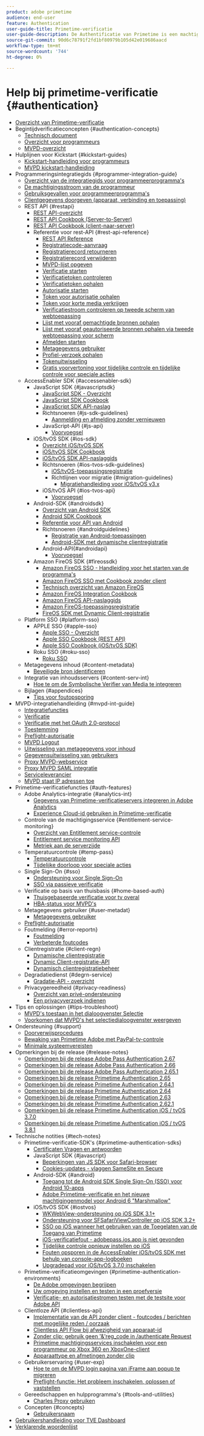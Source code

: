 ```yaml
---
product: adobe primetime
audience: end-user
feature: Authentication
user-guide-title: Primetime-verificatie
user-guide-description: De Authentificatie van Primetime is een machtigingsoplossing voor TV overal, die een modulair kader verstrekt om te bepalen of iemand die om toegang tot een middel verzoekt tot het recht heeft.
source-git-commit: 90d6c78791f2fd1bf80979b105d42e019686aacd
workflow-type: tm+mt
source-wordcount: '744'
ht-degree: 0%

---
```



# Help bij primetime-verificatie {#authentication}

+ [Overzicht van Primetime-verificatie](home.md)
+ Begintijdverificatieconcepten {#authentication-concepts}
   + [Technisch document](technical-paper.md)
   + [Overzicht voor programmeurs](programmer-overview.md)
   + [MVPD-overzicht](mvpd-overview.md)
+ Hulplijnen voor Kickstart {#kickstart-guides}
   + [Kickstart-handleiding voor programmeurs](programmer-kickstart-guide.md)
   + [MVPD kickstart-handleiding](mvpd-kickstart-guide.md)
+ Programmeringsintegratiegids {#programmer-integration-guide}
   + [Overzicht van de integratiegids voor programmeerprogramma&#39;s](programmer-integration-guide-overview.md)
   + [De machtigingsstroom van de programmeur](entitlement-flow.md)
   + [Gebruiksgevallen voor programmeerprogramma&#39;s](programmer-use-cases.md)
   + [Clientgegevens doorgeven (apparaat, verbinding en toepassing)](passing-client-information-device-connection-and-application.md)
   + REST API {#restapi}
      + [REST API-overzicht](rest-api-overview.md)
      + [REST API Cookbook (Server-to-Server)](rest-api-cookbook-servertoserver.md)
      + [REST API Cookbook (client-naar-server)](rest-api-cookbook-clienttoserver.md)
      + Referentie voor rest-API {#rest-api-reference}
         + [REST API Reference](rest-api-reference.md)
         + [Registratiecode-aanvraag](registration-code-request.md)
         + [Registratierecord retourneren](return-registration-record.md)
         + [Registratierecord verwijderen](delete-registration-record.md)
         + [MVPD-lijst opgeven](provide-mvpd-list.md)
         + [Verificatie starten](initiate-authentication.md)
         + [Verificatietoken controleren](check-authentication-token.md)
         + [Verificatietoken ophalen](retrieve-authentication-token.md)
         + [Autorisatie starten](initiate-authorization.md)
         + [Token voor autorisatie ophalen](retrieve-authorization-token.md)
         + [Token voor korte media verkrijgen](obtain-short-media-token.md)
         + [Verificatiestroom controleren op tweede scherm van webtoepassing](check-authentication-flow-by-second-screen-web-app.md)
         + [Lijst met vooraf gemachtigde bronnen ophalen](retrieve-list-of-preauthorized-resources.md)
         + [Lijst met vooraf geautoriseerde bronnen ophalen via tweede webtoepassing voor scherm](retrieve-list-of-preauthorized-resources-by-second-screen-web-app.md)
         + [Afmelden starten](initiate-logout.md)
         + [Metagegevens gebruiker](user-metadata.md)
         + [Profiel-verzoek ophalen](retrieve-profilerequest.md)
         + [Tokenuitwisseling](token-exchange.md)
         + [Gratis voorvertoning voor tijdelijke controle en tijdelijke controle voor speciale acties](free-preview-for-temp-pass-and-promotional-temp-pass.md)
   + AccessEnabler SDK {#accessenabler-sdk}
      + JavaScript SDK {#javascriptsdk}
         + [JavaScript SDK - Overzicht](javascript-sdk-overview.md)
         + [JavaScript SDK Cookbook](javascript-sdk-cookbook.md)
         + [JavaScript SDK API-naslag](javascript-sdk-api-reference.md)
         + Richtsnoeren {#js-sdk-guidelines}
            + [Aanmelding en afmelding zonder vernieuwen](refreshless-login-and-logout.md)
         + JavaScript-API {#js-api}
            + [Voorvoegsel](js-preauthorize.md)
      + iOS/tvOS SDK {#ios-sdk}
         + [Overzicht iOS/tvOS SDK](iostvos-sdk-overview.md)
         + [iOS/tvOS SDK Cookbook](iostvos-sdk-cookbook.md)
         + [iOS/tvOS SDK API-naslaggids](iostvos-sdk-api-reference.md)
         + Richtsnoeren {#ios-tvos-sdk-guidelines}
            + [iOS/tvOS-toepassingsregistratie](iostvos-application-registration.md)
            + Richtlijnen voor migratie {#migration-guidelines}
               + [Migratiehandleiding voor iOS/tvOS v3.x](iostvos-v3x-migration-guide.md)
         + iOS/tvOS API {#ios-tvos-api}
            + [Voorvoegsel](preauthorize.md)
      + Android-SDK {#androidsdk}
         + [Overzicht van Android SDK](android-sdk-overview.md)
         + [Android SDK Cookbook](android-sdk-cookbook.md)
         + [Referentie voor API van Android](android-sdk-api-reference.md)
         + Richtsnoeren {#androidguidelines}
            + [Registratie van Android-toepassingen](android-application-registration.md)
            + [Android-SDK met dynamische clientregistratie](android-sdk-with-dynamic-client-registration.md)
         + Android-API{#androidapi}
            + [Voorvoegsel](preauthorize-android.md)
      + Amazon FireOS SDK {#fireossdk}
         + [Amazon FireOS SSO - Handleiding voor het starten van de programma&#39;s](amazon-firetv-sso-programmer-kickoff-guide.md)
         + [Amazon FireOS SSO met Cookbook zonder client](amazon-fireos-sso-using-clientless-api-cookbook.md)
         + [Technisch overzicht van Amazon FireOS](amazon-fireos-technical-overview.md)
         + [Amazon FireOS Integration Cookbook](amazon-fireos-integration-cookbook.md)
         + [Amazon FireOS API-naslaggids](amazon-fireos-native-client-api-reference.md)
         + [Amazon FireOS-toepassingsregistratie](amazon-fireos-application-registration.md)
         + [FireOS SDK met Dynamic Client-registratie](fireos-sdk-with-dynamic-client-registration.md)
   + Platform SSO {#platform-sso}
      + APPLE SSO {#apple-sso}
         + [Apple SSO - Overzicht](apple-sso-overview.md)
         + [Apple SSO Cookbook (REST API)](apple-sso-cookbook-rest-api.md)
         + [Apple SSO Cookbook (iOS/tvOS SDK)](apple-sso-cookbook-iostvos-sdk.md)
      + Roku SSO {#roku-sso}
         + [Roku SSO](roku-sso-overview.md)
   + Metagegevens inhoud {#content-metadata}
      + [Beveiligde bron identificeren](identify-protected-resources.md)
   + Integratie van inhoudsservers {#content-serv-int}
      + [Hoe te om de Symbolische Verifier van Media te integreren](media-token-verifier-int.md)
   + Bijlagen {#appendices}
      + [Tips voor foutopsporing](appendix-b-debugging-tips.md)
+ MVPD-integratiehandleiding {#mvpd-int-guide}
   + [Integratiefuncties](mvpd-integr-features.md)
   + [Verificatie](authn-usecase.md)
   + [Verificatie met het OAuth 2.0-protocol](authn-oauth2-protocol.md)
   + [Toestemming](authz-usecase.md)
   + [Preflight-autorisatie](mvpd-preflight-authz.md)
   + [MVPD Logout](usecase-mvpd-logout.md)
   + [Uitwisseling van metagegevens voor inhoud](mvpd-content-metadata-exchange.md)
   + [Gegevensuitwisseling van gebruikers](mvpd-user-metadata-exchng.md)
   + [Proxy MVPD-webservice](proxy-mvpd-webserv.md)
   + [Proxy MVPD SAML integratie](proxy-mvpd-saml-int.md)
   + [Serviceleverancier](serv-provider-scoping.md)
   + [MVPD staat IP adressen toe](mvpd-listing-ip-addres.md)
+ Primetime-verificatiefuncties {#auth-features}
   + Adobe Analytics-integratie {#analytics-int}
      + [Gegevens van Primetime-verificatieservers integreren in Adobe Analytics](integrate-authn-servr-data-analytics.md)
      + [Experience Cloud-id gebruiken in Primetime-verificatie](exp-cloud-id-authn.md)
   + Controle van de machtigingsservice {#entitlement-service-monitoring}
      + [Overzicht van Entitlement service-controle](entitlement-service-monitoring-overview.md)
      + [Entitlement service monitoring API](entitlement-service-monitoring-api.md)
      + [Metriek aan de serverzijde](understanding-serverside-metrics.md)
   + Temperatuurcontrole {#temp-pass}
      + [Temperatuurcontrole](temp-pass.md)
      + [Tijdelijke doorloop voor speciale acties](promotional-temp-pass.md)
   + Single Sign-On {#sso}
      + [Ondersteuning voor Single Sign-On](sso-support.md)
      + [SSO via passieve verificatie](sso-passive-authn.md)
   + Verificatie op basis van thuisbasis {#home-based-auth}
      + [Thuisgebaseerde verificatie voor tv overal](home-based-authn-tve.md)
      + [HBA-status voor MVPD&#39;s](hba-status-mvpds.md)
   + Metagegevens gebruiker {#user-metadat}
      + [Metagegevens gebruiker](user-metadata-feature.md)
   + [Preflight-autorisatie](preflight-authz.md)
   + Foutmelding {#error-reportn}
      + [Foutmelding](error-reporting.md)
      + [Verbeterde foutcodes](enhanced-error-codes.md)
   + Clientregistratie {#client-regn}
      + [Dynamische clientregistratie](dynamic-client-registration.md)
      + [Dynamic Client-registratie-API](dynamic-client-registration-api.md)
      + [Dynamisch clientregistratiebeheer](dynamic-client-registration-management.md)
   + Degradatiedienst {#degrn-service}
      + [Gradatie-API - overzicht](degradation-api-overview.md)
   + Privacygereedheid {#privacy-readiness}
      + [Overzicht van privé-ondersteuning](privacy-supp-overview.md)
      + [Een privacyverzoek indienen](make-privacy-req.md)
+ Tips en oplossingen {#tips-troubleshoot}
   + [MVPD&#39;s toestaan in het dialoogvenster Selectie](allow-mvpd-selectn-dialog.md)
   + [Voorkomen dat MVPD&#39;s het selectiedialoogvenster weergeven](prevent-mvpd-selectn-dialog.md)
+ Ondersteuning {#support}
   + [Doorverwijsprocedures](escalation-procedures.md)
   + [Bewaking van Primetime Adobe met PayPal-tv-controle](monitoring-adobe-pay-tv-pass.md)
   + [Minimale systeemvereisten](minimum-system-requirements.md)
+ Opmerkingen bij de release {#release-notes}
   + [Opmerkingen bij de release Adobe Pass Authentication 2.67](auth-rn-267.md)
   + [Opmerkingen bij de release Adobe Pass Authentication 2.66](auth-rn-266.md)
   + [Opmerkingen bij de release Adobe Pass Authentication 2.65.1](auth-rn-2651.md)
   + [Opmerkingen bij de release Primetime Authentication 2.65](auth-rn-265.md)
   + [Opmerkingen bij de release Primetime Authentication 2.64.1](auth-rn-2641.md)
   + [Opmerkingen bij de release Primetime Authentication 2.64](auth-rn-264.md)
   + [Opmerkingen bij de release Primetime Authentication 2.63](auth-rn-263.md)
   + [Opmerkingen bij de release Primetime Authentication 2.62.1](auth-rn-2621.md)
   + [Opmerkingen bij de release Primetime Authentication iOS / tvOS 3.7.0](authn-rn-ios-tvos-370.md)
   + [Opmerkingen bij de release Primetime Authentication iOS / tvOS 3.8.1](authn-rn-ios-tvos-381.md)
+ Technische notities {#tech-notes}
   + Primetime-verificatie-SDK&#39;s {#primetime-authentication-sdks}
      + [Certificaten Vragen en antwoorden](certificates-qa.md)
      + JavaScript SDK {#javascript}
         + [Beperkingen van JS SDK voor Safari-browser](js-sdk-limitations-for-safari-browser.md)
         + [Cookies-updates - vlaggen SameSite en Secure](cookies-updates--samesite-and-secure-flags.md)
      + Android-SDK {#android}
         + [Toegang tot de Android SDK Single Sign-On (SSO) voor Android 10-apps](access-enabler-android-sdk-single-signon-sso-on-android-10-devices.md)
         + [Adobe Primetime-verificatie en het nieuwe machtigingenmodel voor Android 6 &quot;Marshmallow&quot;](adobe-primetime-authentication-and-the-android-6-marshmallow-new-permissions-model.md)
      + iOS/tvOS SDK {#iostvos}
         + [WKWebView-ondersteuning op iOS SDK 3.1+](wkwebview-support-on-ios-sdk-31.md)
         + [Ondersteuning voor SFSafariViewController op iOS SDK 3.2+](sfsafariviewcontroller-support-on-ios-sdk-32.md)
         + [SSO op iOS wanneer het gebruiken van de Toegelaten van de Toegang van Primetime](sso-on-ios-when-using-the-primetime-authentication-access-enabler.md)
         + [iOS-verificatiefout - adobepass.ios.app is niet gevonden](ios-authentication-error-adobepassiosapp-cannot-be-found.md)
         + [Tijdelijke controle opnieuw instellen op iOS](reset-temp-pass-on-ios.md)
         + [Fouten opsporen in de AccessEnabler iOS/tvOS SDK met behulp van console-app-logboeken](debugging-the-accessenabler-iostvos-sdk-using-console-app-logs.md)
         + [Upgradepad voor iOS/tvOS 3.7.0 inschakelen](accessenabler-iostvos-370-upgrade-path.md)
   + Primetime-verificatieomgevingen {#primetime-authentication-environments}
      + [De Adobe omgevingen begrijpen](understanding-the-adobe-environments.md)
      + [Uw omgeving instellen en testen in een proefversie](setting-up-your-environment-and-testing-in-prequal.md)
      + [Verificatie- en autorisatiestromen testen met de testsite voor Adobe API](test-authn-authz-flows-using-adobes-api-test-site.md)
   + Clientloze API {#clientless-api}
      + [Implementatie van de API zonder client - foutcodes / berichten met mogelijke reden / oorzaak](clientless-api-implementation-error-codes--messages-with-probable-reason--cause.md)
      + [Clientless API Flow bij afwezigheid van apparaat-id](clientless-api-flow-in-the-absence-of-device-id.md)
      + [Zonder clip: gebruik geen &#39;&amp;&#39;reg_code in /authenticate Request](clientless-avoid-using-reg-code-in-authenticate-request.md)
      + [Primetime machtigingsservices inschakelen voor een programmeur op Xbox 360 en XboxOne-client](enabling-primetime-entitlement-services-for-a-programmer-on-xbox-360-and-xboxone-clientless-solution.md)
      + [Apparaattype en afmetingen zonder clip](benefits-of-using-the-clientless-devicetype-parameter-in-pass-metrics.md)
   + Gebruikerservaring {#user-exp}
      + [Hoe te om de MVPD login pagina van iFrame aan popup te migreren](migr-mvpd-login-iframe-popup.md)
      + [Preflight-functie: Het probleem inschakelen, oplossen of vaststellen](preflight-feature.md)
   + Gereedschappen en hulpprogramma&#39;s {#tools-and-utilities}
      + [Charles Proxy gebruiken](using-charles-proxy.md)
   + Concepten {#concepts}
      + [Gebruikersnaam](understanding-user-ids.md)
+ [Gebruikershandleiding voor TVE Dashboard](tve-dashboard-user-guide.md)
+ [Verklarende woordenlijst](glossary.md)
